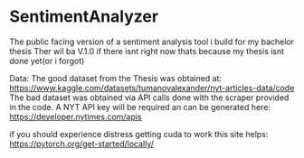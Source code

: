 # SentimentAnalyzer
The public facing version of a sentiment analysis tool i build for my bachelor thesis
Ther wil ba V.1.0 if there isnt right now thats because my thesis isnt done yet(or i forgot)

Data:
The good dataset from the Thesis was obtained at: 
https://www.kaggle.com/datasets/tumanovalexander/nyt-articles-data/code
The bad dataset was obtained via API calls done with the scraper provided in the code.
A NYT API key will be required an can be generated here: https://developer.nytimes.com/apis

if you should experience distress getting cuda to work this site helps: https://pytorch.org/get-started/locally/
